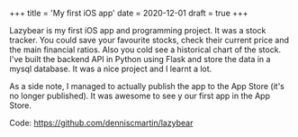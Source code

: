 +++
title = 'My first iOS app'
date = 2020-12-01
draft = true
+++

Lazybear is my first iOS app and programming project. It was a stock tracker. You could save your favourite stocks, check their current price and the main financial ratios. Also you cold see a historical chart of the stock. I've built
the backend API in Python using Flask and store the data in a mysql database. It was a nice project and I learnt a lot.

As a side note, I managed to actually publish the app to the App Store (it's no longer published). It was awesome to see y
our first app in the App Store.

Code: <https://github.com/denniscmartin/lazybear>
